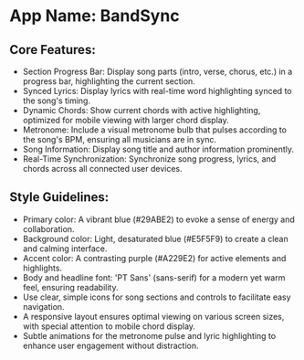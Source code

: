 # **App Name**: BandSync

## Core Features:

- Section Progress Bar: Display song parts (intro, verse, chorus, etc.) in a progress bar, highlighting the current section.
- Synced Lyrics: Display lyrics with real-time word highlighting synced to the song's timing.
- Dynamic Chords: Show current chords with active highlighting, optimized for mobile viewing with larger chord display.
- Metronome: Include a visual metronome bulb that pulses according to the song's BPM, ensuring all musicians are in sync.
- Song Information: Display song title and author information prominently.
- Real-Time Synchronization: Synchronize song progress, lyrics, and chords across all connected user devices.

## Style Guidelines:

- Primary color: A vibrant blue (#29ABE2) to evoke a sense of energy and collaboration.
- Background color: Light, desaturated blue (#E5F5F9) to create a clean and calming interface.
- Accent color: A contrasting purple (#A229E2) for active elements and highlights.
- Body and headline font: 'PT Sans' (sans-serif) for a modern yet warm feel, ensuring readability.
- Use clear, simple icons for song sections and controls to facilitate easy navigation.
- A responsive layout ensures optimal viewing on various screen sizes, with special attention to mobile chord display.
- Subtle animations for the metronome pulse and lyric highlighting to enhance user engagement without distraction.